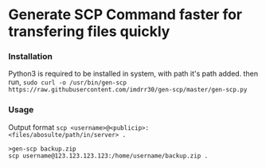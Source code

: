 # Generate SCP Command faster for transfering files quickly

### Installation
Python3 is required to be installed in system, with path it's path added.
then run,
`sudo curl -o /usr/bin/gen-scp https://raw.githubusercontent.com/imdrr30/gen-scp/master/gen-scp.py`

### Usage
Output format
```scp <username>@<publicip>:<files/abosulte/path/in/server> .```

```
>gen-scp backup.zip
scp username@123.123.123.123:/home/username/backup.zip .
```